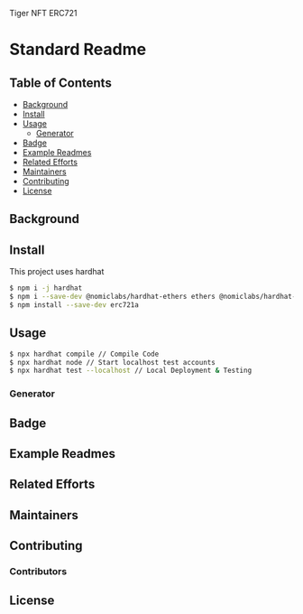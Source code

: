 Tiger NFT ERC721

# Standard Readme

## Table of Contents

- [Background](#background)
- [Install](#install)
- [Usage](#usage)
	- [Generator](#generator)
- [Badge](#badge)
- [Example Readmes](#example-readmes)
- [Related Efforts](#related-efforts)
- [Maintainers](#maintainers)
- [Contributing](#contributing)
- [License](#license)

## Background


## Install

This project uses hardhat

```sh
$ npm i -j hardhat
$ npm i --save-dev @nomiclabs/hardhat-ethers ethers @nomiclabs/hardhat-waffle ethereum-waffle chai @openzeppelin contracts @nomiclabs/hardhat-etherscan @nomiclabs/hardhat-truffle5
$ npm install --save-dev erc721a
```


## Usage

```sh
$ npx hardhat compile // Compile Code
$ npx hardhat node // Start localhost test accounts
$ npx hardhat test --localhost // Local Deployment & Testing
```

### Generator


## Badge

## Example Readmes


## Related Efforts


## Maintainers


## Contributing



### Contributors




## License


